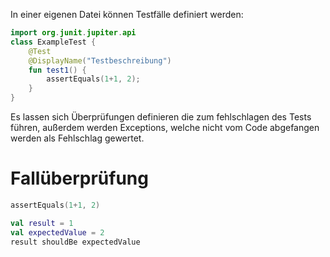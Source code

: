 In einer eigenen Datei können Testfälle definiert werden:
``` kotlin
import org.junit.jupiter.api
class ExampleTest {
	@Test
	@DisplayName("Testbeschreibung")
	fun test1() {
		assertEquals(1+1, 2);
	}
}
```
Es lassen sich Überprüfungen definieren die zum fehlschlagen des Tests führen, außerdem werden Exceptions, welche nicht vom Code abgefangen werden als Fehlschlag gewertet. 

# Fallüberprüfung
``` kotlin
assertEquals(1+1, 2)

val result = 1
val expectedValue = 2
result shouldBe expectedValue

```
